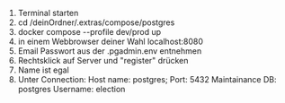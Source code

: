 1. Terminal starten
2. cd /deinOrdner/.extras/compose/postgres
3. docker compose --profile dev/prod up
4. in einem Webbrowser deiner Wahl localhost:8080
5. Email Passwort aus der .pgadmin.env entnehmen
6. Rechtsklick auf Server und "register" drücken
7. Name ist egal
8. Unter Connection: Host name: postgres;
                     Port: 5432
                     Maintainance DB: postgres
                     Username: election